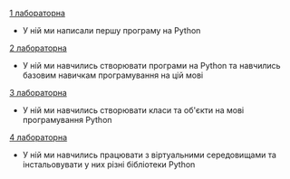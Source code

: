 [1 лабораторна](https://denis-hnatyk.github.io/STUDY-OOP/1laba-OOP-Hnatyk/)
- У ній ми написали першу програму на Python

[2 лабораторна](https://denis-hnatyk.github.io/STUDY-OOP/2laba-OOP-Hnatyk/)
- У ній ми навчились створювати програми на Python та навчились базовим навичкам програмування на цій мові  

[3 лабораторна](https://denis-hnatyk.github.io/STUDY-OOP/3laba-OOP-Hnatyk/)
- У ній ми навчились створювати класи та об'єкти на мові програмування Python

[4 лабораторна](https://denis-hnatyk.github.io/STUDY-OOP/4laba-OOP-Hnatyk/)
- У ній ми навчились працювати з віртуальними середовищами та інстальовувати у них різні бібліотеки Python
